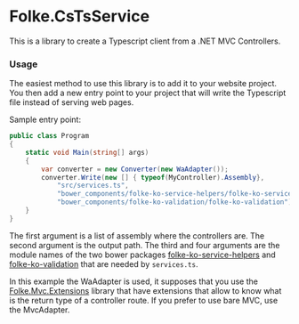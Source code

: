 # Folke.CsTsService

This is a library to create a Typescript client from a .NET MVC Controllers.

### Usage

The easiest method to use this library is to add it to your website project. You then
add a new entry point to your project that will write the Typescript file instead of
serving web pages.

Sample entry point:

```cs
public class Program
{
	static void Main(string[] args)
	{
		var converter = new Converter(new WaAdapter());
		converter.Write(new [] { typeof(MyController).Assembly},
			"src/services.ts",
			"bower_components/folke-ko-service-helpers/folke-ko-service-helpers",
			"bower_components/folke-ko-validation/folke-ko-validation");
	}
}
```

The first argument is a list of assembly where the controllers are. The second argument
is the output path. The third and four arguments are the module names of the two bower packages
[folke-ko-service-helpers](https://github.com/folkelib/folke-ko-service-helpers) and
[folke-ko-validation](https://github.com/folkelib/folke-ko-validation) that are needed
by `services.ts`.

In this example the WaAdapter is used, it supposes that you use the [Folke.Mvc.Extensions](https://github.com/folkelib/Folke.Mvc.Extensions)
library that have extensions that allow to know what is the return type of a controller route. If you prefer to
use bare MVC, use the MvcAdapter.
